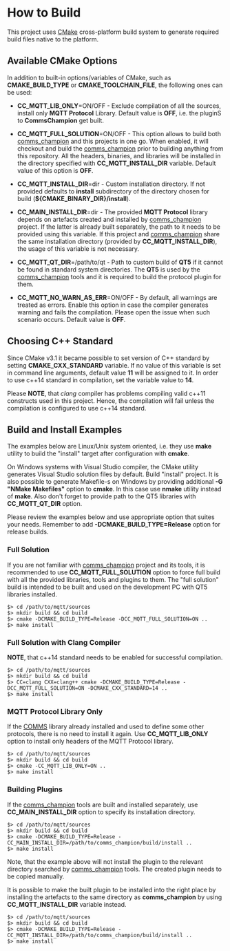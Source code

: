 # How to Build

This project uses [CMake](https://cmake.org) cross-platform build system to
generate required build files native to the platform.

## Available CMake Options

In addition to built-in options/variables of CMake, such as **CMAKE_BUILD_TYPE** or
**CMAKE_TOOLCHAIN_FILE**, the following ones can be used:

- **CC_MQTT_LIB_ONLY**=ON/OFF - Exclude compilation of all the sources, install only
**MQTT Protocol** Library. Default value is **OFF**, i.e. the pluginS to **CommsChampion** get built.

- **CC_MQTT_FULL_SOLUTION**=ON/OFF - This option allows to build both
[comms_champion](https://github.com/arobenko/comms_champion) and this projects
in one go. When enabled, it will checkout and build the 
[comms_champion](https://github.com/arobenko/comms_champion) prior to building
anything from this repository. All the headers, binaries, and libraries will
be installed in the directory specified with **CC_MQTT_INSTALL_DIR** variable. 
Default value of this option is **OFF**.

- **CC_MQTT_INSTALL_DIR**=dir - Custom installation directory. If not provided defaults to
**install** subdirectory of the directory chosen for build (**${CMAKE_BINARY_DIR}/install**). 

- **CC_MAIN_INSTALL_DIR**=dir - The provided **MQTT Protocol** library depends on 
artefacts created and installed by 
[comms_champion](https://github.com/arobenko/comms_champion) project. If
the latter is already built separately, the path to it needs to be provided using
this variable. If this project and 
[comms_champion](https://github.com/arobenko/comms_champion) share the same
installation directory (provided by **CC_MQTT_INSTALL_DIR**), the usage of
this variable is not necessary.

- **CC_MQTT_QT_DIR**=/path/to/qt - Path to custom build of **QT5** if it cannot be
found in standard system directories. The **QT5** is used by the
[comms_champion](https://github.com/arobenko/comms_champion) tools and it is
required to build the protocol plugin for them.

- **CC_MQTT_NO_WARN_AS_ERR**=ON/OFF - By default, all warnings are treated as
errors. Enable this option in case the compiler generates warning and fails the
compilation. Please open the issue when such scenario occurs. Default value is 
**OFF**.

## Choosing C++ Standard

Since CMake v3.1 it became possible to set version of C++ standard by setting
**CMAKE_CXX_STANDARD** variable. If no value of this variable is set in command
line arguments, default value **11** will be assigned to it. In order to use
c++14 standard in compilation, set the variable value to **14**. 

Please **NOTE**, that _clang_ compiler has problems compiling valid c++11 constructs
used in this project. Hence, the compilation will fail unless the compilation is
configured to use c++14 standard.

## Build and Install Examples

The examples below are Linux/Unix system oriented, i.e. they use **make** utility
to build the "install" target after configuration with **cmake**. 

On Windows
systems with Visual Studio compiler, the CMake utility generates Visual Studio
solution files by default. Build "install" project. It is also possible to 
generate Makefile-s on Windows by providing additional **-G "NMake Makefiles"** option
to **cmake**. In this case use **nmake** utility instead of **make**. Also don't
forget to provide path to the QT5 libraries with **CC_MQTT_QT_DIR** option.

Please review the examples below and use appropriate option that suites your
needs. Remember to add **-DCMAKE_BUILD_TYPE=Release** option for release
builds.

### Full Solution
If you are not familiar with [comms_champion](https://github.com/arobenko/comms_champion) 
project and its tools, it is recommended to use **CC_MQTT_FULL_SOLUTION**
option to force full build with all the provided libraries, tools and plugins to
them. The "full solution" build is intended to be built and used on the 
development PC with QT5 libraries installed. 

```
$> cd /path/to/mqtt/sources
$> mkdir build && cd build
$> cmake -DCMAKE_BUILD_TYPE=Release -DCC_MQTT_FULL_SOLUTION=ON ..
$> make install 
```

### Full Solution with Clang Compiler
**NOTE**, that c++14 standard needs to be enabled for successful compilation.
```
$> cd /path/to/mqtt/sources
$> mkdir build && cd build
$> CC=clang CXX=clang++ cmake -DCMAKE_BUILD_TYPE=Release -DCC_MQTT_FULL_SOLUTION=ON -DCMAKE_CXX_STANDARD=14 ..
$> make install 
```

### MQTT Protocol Library Only
If the [COMMS](https://github.com/arobenko/comms_champion#comms-library) library
already installed and used to define some other protocols, there is no need to
install it again. Use **CC_MQTT_LIB_ONLY** option to install only headers of
the MQTT Protocol library.
```
$> cd /path/to/mqtt/sources
$> mkdir build && cd build
$> cmake -CC_MQTT_LIB_ONLY=ON ..
$> make install 
```

### Building Plugins
If the [comms_champion](https://github.com/arobenko/comms_champion) tools are
built and installed separately, use **CC_MAIN_INSTALL_DIR** option to specify
its installation directory.

```
$> cd /path/to/mqtt/sources
$> mkdir build && cd build
$> cmake -DCMAKE_BUILD_TYPE=Release -CC_MAIN_INSTALL_DIR=/path/to/comms_champion/build/install ..
$> make install 
```

Note, that the example above will not install the plugin to the relevant directory
searched by [comms_champion](https://github.com/arobenko/comms_champion) tools.
The created plugin needs to be copied manually. 

It is possible to make the built plugin to be installed into the right place by
installing the artefacts to the same directory as **comms_champion** by 
using **CC_MQTT_INSTALL_DIR** variable instead.

```
$> cd /path/to/mqtt/sources
$> mkdir build && cd build
$> cmake -DCMAKE_BUILD_TYPE=Release -CC_MQTT_INSTALL_DIR=/path/to/comms_champion/build/install ..
$> make install 
```

